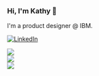 ### Hi, I'm Kathy 👋

I'm a product designer @ IBM. 

<a href="https://www.linkedin.com/in/kathytwang/" target="_blank"><img alt="LinkedIn" src="https://img.shields.io/badge/linkedin%20-%230077B5.svg?&style=for-the-badge&logo=linkedin&logoColor=white"/></a>

<img align="center" src="https://github-readme-streak-stats.herokuapp.com/?user=kw496&theme=material-palenight" /><br>
<img align="center" src="https://github-readme-stats.vercel.app/api?username=kw496&show_icons=true&theme=material-palenight" /><br>
<img align="center" src="https://github-readme-stats.vercel.app/api/top-langs/?username=kw496&layout=compact&theme=material-palenight" /><br>

<!--
**kw496/kw496** is a ✨ _special_ ✨ repository because its `README.md` (this file) appears on your GitHub profile.

Here are some ideas to get you started:

- 🔭 I’m currently working on ...
- 🌱 I’m currently learning ...
- 👯 I’m looking to collaborate on ...
- 🤔 I’m looking for help with ...
- 💬 Ask me about ...
- 📫 How to reach me: ...
- 😄 Pronouns: ...
- ⚡ Fun fact: ...
-->
